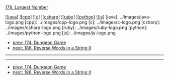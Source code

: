 [179. Largest Number](https://leetcode.com/problems/largest-number/)

[![java]](../java/179-largest-number.md)
[![cpp]](../cpp/179-largest-number.md)
[![c]](../c/179-largest-number.md)
[![csharp]](../csharp/179-largest-number.md)
[![ruby]](../ruby/179-largest-number.md)
[![python]](../python/179-largest-number.md)
[![js]](../js/179-largest-number.md)
[java]: ../images/java-logo.png
[cpp]: ../images/cpp-logo.png
[c]: ../images/c-logo.png
[csharp]: ../images/csharp-logo.png
[ruby]: ../images/ruby-logo.png
[python]: ../images/python-logo.png
[js]: ../images/js-logo.png

- [prev: 174. Dungeon Game](174-dungeon-game.md)
- [next: 186. Reverse Words in a String II](186-reverse-words-in-a-string-ii.md)

---



---

- [prev: 174. Dungeon Game](174-dungeon-game.md)
- [next: 186. Reverse Words in a String II](186-reverse-words-in-a-string-ii.md)
